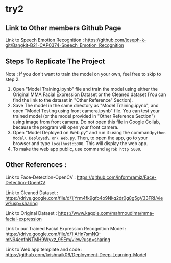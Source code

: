 # try2
## Link to Other members Github Page

Link to Speech Emotion Recognition : https://github.com/joseph-k-git/Bangkit-B21-CAP0374-Speech_Emotion_Recognition <br />

## Steps To Replicate The Project

Note : If you don't want to train the model on your own, feel free to skip to step 2.

1. Open "Model Training.ipynb" file and train the model using either the Original MMA Facial Expression Dataset or the Cleaned dataset (You can find the link to the dataset in "Other Reference" Section).
2. Save The model in the same directory as "Model Training.ipynb", and open "Model Testing using front camera.ipynb" file. You can test your trained model (or the model provided in "Other Reference Section") using image from front camera. Do not open this file in Google Collab, because the program will open your front camera.
3. Open "Model Deployed on Web.py" and run it using the command`python Model\ Deployed\ on\ Web.py`. Then, to open the app, go to your browser and type `localhost:5000`. This will display the web app.
4. To make the web app public, use command `ngrok http 5000`.

## Other References :

Link to Face-Detection-OpenCV : https://github.com/informramiz/Face-Detection-OpenCV

Link to Cleaned Dataset : https://drive.google.com/file/d/1jYrm4fk9gfo4o9Nkq2dr0g8g5gV33FRI/view?usp=sharing

Link to Original Dataset : https://www.kaggle.com/mahmoudima/mma-facial-expression

Link to our Trained Facial Expression Recognition Model : https://drive.google.com/file/d/1IAHn7smNQ-mN94eofnNTMH9Wyxz_9SEm/view?usp=sharing

Link to Web app template and code : https://github.com/krishnaik06/Deployment-Deep-Learning-Model
